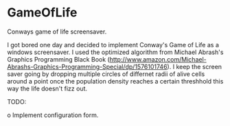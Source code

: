 # GameOfLife
Conways game of life screensaver. 

I got bored one day and decided to implement Conway's Game of Life as a windows screensaver. I used the optimized algorithm from Michael Abrash's Graphics Programming Black Book (http://www.amazon.com/Michael-Abrashs-Graphics-Programming-Special/dp/1576101746). I keep the screen saver going by dropping multiple circles of differnet radii of alive cells around a point once the population density reaches a certain threshhold this way the life doesn't fizz out.

TODO:

o Implement configuration form.
